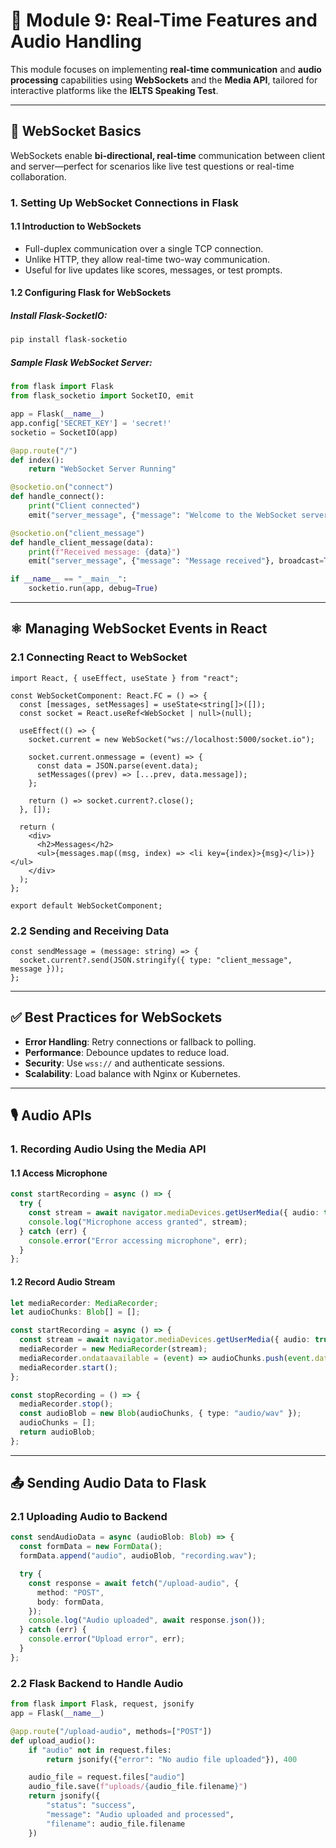 

# 📡 Module 9: Real-Time Features and Audio Handling

This module focuses on implementing **real-time communication** and **audio processing** capabilities using **WebSockets** and the **Media API**, tailored for interactive platforms like the **IELTS Speaking Test**.

---

## 🔌 WebSocket Basics

WebSockets enable **bi-directional, real-time** communication between client and server—perfect for scenarios like live test questions or real-time collaboration.

### 1. Setting Up WebSocket Connections in Flask

#### 1.1 Introduction to WebSockets

* Full-duplex communication over a single TCP connection.
* Unlike HTTP, they allow real-time two-way communication.
* Useful for live updates like scores, messages, or test prompts.

#### 1.2 Configuring Flask for WebSockets

##### Install Flask-SocketIO:

```bash
pip install flask-socketio
```

##### Sample Flask WebSocket Server:

```python
from flask import Flask
from flask_socketio import SocketIO, emit

app = Flask(__name__)
app.config['SECRET_KEY'] = 'secret!'
socketio = SocketIO(app)

@app.route("/")
def index():
    return "WebSocket Server Running"

@socketio.on("connect")
def handle_connect():
    print("Client connected")
    emit("server_message", {"message": "Welcome to the WebSocket server!"})

@socketio.on("client_message")
def handle_client_message(data):
    print(f"Received message: {data}")
    emit("server_message", {"message": "Message received"}, broadcast=True)

if __name__ == "__main__":
    socketio.run(app, debug=True)
```

---

## ⚛️ Managing WebSocket Events in React

### 2.1 Connecting React to WebSocket

```tsx
import React, { useEffect, useState } from "react";

const WebSocketComponent: React.FC = () => {
  const [messages, setMessages] = useState<string[]>([]);
  const socket = React.useRef<WebSocket | null>(null);

  useEffect(() => {
    socket.current = new WebSocket("ws://localhost:5000/socket.io");

    socket.current.onmessage = (event) => {
      const data = JSON.parse(event.data);
      setMessages((prev) => [...prev, data.message]);
    };

    return () => socket.current?.close();
  }, []);

  return (
    <div>
      <h2>Messages</h2>
      <ul>{messages.map((msg, index) => <li key={index}>{msg}</li>)}</ul>
    </div>
  );
};

export default WebSocketComponent;
```

### 2.2 Sending and Receiving Data

```tsx
const sendMessage = (message: string) => {
  socket.current?.send(JSON.stringify({ type: "client_message", message }));
};
```

---

## ✅ Best Practices for WebSockets

* **Error Handling**: Retry connections or fallback to polling.
* **Performance**: Debounce updates to reduce load.
* **Security**: Use `wss://` and authenticate sessions.
* **Scalability**: Load balance with Nginx or Kubernetes.

---

## 🎙 Audio APIs

### 1. Recording Audio Using the Media API

#### 1.1 Access Microphone

```ts
const startRecording = async () => {
  try {
    const stream = await navigator.mediaDevices.getUserMedia({ audio: true });
    console.log("Microphone access granted", stream);
  } catch (err) {
    console.error("Error accessing microphone", err);
  }
};
```

#### 1.2 Record Audio Stream

```ts
let mediaRecorder: MediaRecorder;
let audioChunks: Blob[] = [];

const startRecording = async () => {
  const stream = await navigator.mediaDevices.getUserMedia({ audio: true });
  mediaRecorder = new MediaRecorder(stream);
  mediaRecorder.ondataavailable = (event) => audioChunks.push(event.data);
  mediaRecorder.start();
};

const stopRecording = () => {
  mediaRecorder.stop();
  const audioBlob = new Blob(audioChunks, { type: "audio/wav" });
  audioChunks = [];
  return audioBlob;
};
```

---

## 📤 Sending Audio Data to Flask

### 2.1 Uploading Audio to Backend

```ts
const sendAudioData = async (audioBlob: Blob) => {
  const formData = new FormData();
  formData.append("audio", audioBlob, "recording.wav");

  try {
    const response = await fetch("/upload-audio", {
      method: "POST",
      body: formData,
    });
    console.log("Audio uploaded", await response.json());
  } catch (err) {
    console.error("Upload error", err);
  }
};
```

### 2.2 Flask Backend to Handle Audio

```python
from flask import Flask, request, jsonify
app = Flask(__name__)

@app.route("/upload-audio", methods=["POST"])
def upload_audio():
    if "audio" not in request.files:
        return jsonify({"error": "No audio file uploaded"}), 400

    audio_file = request.files["audio"]
    audio_file.save(f"uploads/{audio_file.filename}")
    return jsonify({
        "status": "success",
        "message": "Audio uploaded and processed",
        "filename": audio_file.filename
    })
```



